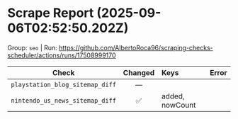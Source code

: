 # Scrape Report (2025-09-06T02:52:50.202Z)

Group: `seo`  |  Run: https://github.com/AlbertoRoca96/scraping-checks-scheduler/actions/runs/17508999170

| Check | Changed | Keys | Error |
|---|:---:|:--|:--|
| `playstation_blog_sitemap_diff` | — |  |  |
| `nintendo_us_news_sitemap_diff` | ✅ | added, nowCount |  |
